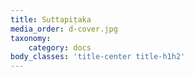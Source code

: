 ```yaml
---
title: Suttapiṭaka
media_order: d-cover.jpg
taxonomy:
    category: docs
body_classes: 'title-center title-h1h2'
---
```


